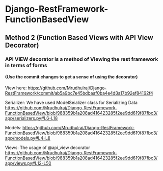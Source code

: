 # Django-RestFramework-FunctionBasedView

## Method 2 (Function Based Views with API View Decorator)
### API VIEW decorator is a method of Viewing the rest framework in terms of forms
#### (Use the commit changes to get a sense of using the decorator)
View here: 
https://github.com/Mrudhulraj/Django-RestFramework/commit/ab5a9bc7e45bdbaaf0ba4e4d3a17b92ef84162f4

Serializer: We have used ModelSeializer class for Serializing Data
https://github.com/Mrudhulraj/Django-RestFramework-FunctionBasedView/blob/988359b1a208ad416423285f2ee9dd619f87fbc3/app/serializers.py#L6-L18

Models: 
https://github.com/Mrudhulraj/Django-RestFramework-FunctionBasedView/blob/988359b1a208ad416423285f2ee9dd619f87fbc3/app/models.py#L4-L8

Views: The usage of @api_view decorator
https://github.com/Mrudhulraj/Django-RestFramework-FunctionBasedView/blob/988359b1a208ad416423285f2ee9dd619f87fbc3/app/views.py#L12-L50
